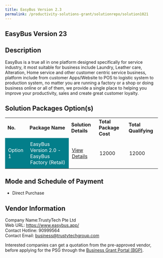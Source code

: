 ```yaml
---
title: EasyBus Version 2.3
permalink: /productivity-solutions-grant/solutionrepo/solution1021
---
```


## EasyBus Version 23

## Description

EasyBus is a true all in one platform designed specifically for service industry, it most suitable for business include Laundry, Leather care, Alteration, Home service and other customer centric service business, platform include from customer Apps/Website to POS to logistic system to production system, no matter you are running a factory or a shop or doing business online or all of them, we provide a single place to helping you improve your productivity, sales and create great customer loyalty.

## Solution Packages Option(s)

<table>
<tr>
<td><b>No.</b></td>
<td><b>Package Name</b></td>
<td><b>Solution Details</b></td>
<td><b>Total Package Cost</b></td>
<td><b>Total Qualifying</b></td>
</tr>
<tr>
<td style='padding: 10px; background-color: #037E8A; color: #FFFFFF;'>Option 1</td>
<td style='padding: 10px; background-color: #037E8A; color: #FFFFFF;'>EasyBus Version 2.0 - EasyBus Factory (Retail)</td>
<td style='padding: 10px;'><a href='https://www.gobusiness.gov.sg/images/psg/Desensitised_Trustytech_20200331_Annex_3_Part_5.pdf' target='_blank'>View Details</a></td>
<td style='padding: 10px;'>12000</td>
<td style='padding: 10px;'>12000</td>
</tr>
</table>

## Mode and Schedule of Payment

 - Direct Purchase

## Vendor Information

 Company Name:TrustyTech Pte Ltd <br>Web URL: https://www.easybus.app/ <br>Contact Hotline: 90999564 <br>Contact Email: business@trustytechgroup.com <br>

Interested companies can get a quotation from the pre-approved vendor, before applying for the PSG through the <a href='https://www.businessgrants.gov.sg/' target='_blank' rel='noopener'>Business Grant Portal (BGP)</a>.

<script src="/jquery/resize-tables.js"></script>
